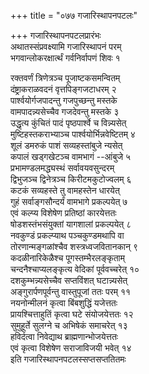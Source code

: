 +++
title = "०७७ गजारिस्थापनपटलः"

+++
गजारिस्थापनपटलप्रारंभः    
अथातस्संप्रवक्ष्यामि गजारिस्थापनं परम्  
भगवान्लोकरक्षार्त्थं गर्वनिर्वापणं शिवः  १  

रक्तवर्णं त्रिणेत्रञ्च पूजाष्टकसमन्वितम्  
दंष्ट्राकराळवदनं वृत्तपिङ्गजटाधरम्  २  
पार्श्वयोर्गजपादन्तु गजपुच्छन्तु मस्तके  
वामपादन्न्यसेच्चैव गजदेवन्तु मस्तके  ३  
उद्धृत्य कुंचितं पादं पृष्ठपार्श्वे च विन्न्यसेत्  
मुष्टिहस्तकराभ्याञ्च पार्श्वयोर्भिन्नवेष्टितम्  ४  
शूलं डमरुकं पाशं सव्यहस्तांबुजे न्यसेत्  
कपालं खड्गखेटञ्च वामभागं --आंबुजे  ५  
प्रभामण्डलमद्ध्यस्थं सर्वावयवसुन्दरम्  
द्विभुजञ्च द्विनेत्रञ्च किरीटमकुटोज्वलम्  ६  
कटकं सव्यहस्ते तु वामहस्तेन धारयेत्  
गुहं सर्वाङ्गसौन्दर्यं वामभागे प्रकल्पयेत्  ७  
एवं कल्प्य विशेषेण प्रतिष्ठां कारयेत्ततः  
षोडशस्तंभसंयुक्तां यागशालां प्रकल्पयेत्  ८  
नवकुण्डं प्रकल्प्याथ पञ्चकुण्डमथापि वा  
तोरणान्मङ्गळांश्चैव शस्त्रध्वजवितानकान्  ९  
कदळीनारिकेळैश्च पूगस्तम्भैरलङ्कृताम्  
चन्दनैश्चाप्यलङ्कृत्य वेदिकां पूर्ववच्चरेत्  १०  
दशकुम्भन्न्यसेच्चैव सप्तविंशत् घटान्न्यसेत्  
अङ्गुरार्पणपूर्वन्तु वास्तुपूजां ततः परम्  ११  
नयनोन्मीलनं कृत्वा बिंबशुद्धिं यजेत्ततः  
प्रायश्चित्ताहुतिं कृत्वा घटे संयोजयेत्ततः  १२  
सुमुहूर्ते सुलग्ने च अभिषेकं समाचरेत्  १३  
हविर्दत्वा निवेद्याथ ब्राह्मणान्भोजयेत्ततः  
एवं कृत्वा विशेषेण सराजाविजयी भवेत्  १४  
इति गजारिस्थापनपटलस्सप्तसप्ततितमः  

